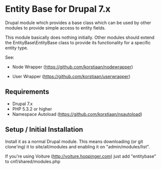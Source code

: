 Entity Base for Drupal 7.x
========================
Drupal module which provides a base class which can be used by other modules to provide simple access to entity fields.

This module basically does nothing initially. Other modules should extend the EntityBase\EntityBase class to provide its functionality for a specific entity type.

See:

* Node Wrapper (https://github.com/korstiaan/nodewrapper)

* User Wrapper (https://github.com/korstiaan/userwrapper)

Requirements
--------------------------------

* Drupal 7.x
* PHP 5.3.2 or higher
* Namespace Autoload (https://github.com/korstiaan/nsautoload)

Setup / Initial Installation
--------------------------------

Install it as a normal Drupal module. This means downloading (or git clone'ing) it to site/all/modules and enabling it on "admin/modules/list".

If you're using Voiture (http://voiture.hoppinger.com) just add "entitybase" to cnf/shared/modules.php
